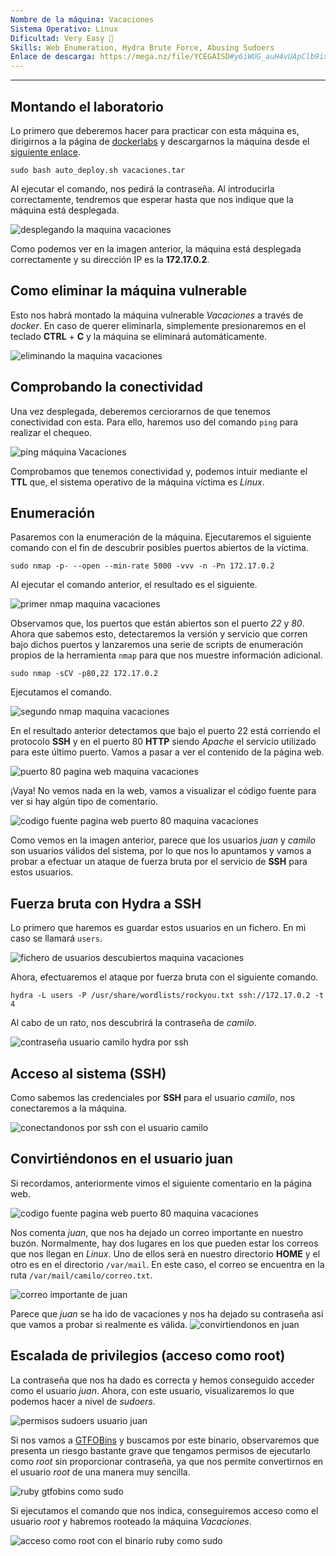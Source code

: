 ```yaml
---
Nombre de la máquina: Vacaciones
Sistema Operativo: Linux
Dificultad: Very Easy 🔵
Skills: Web Enumeration, Hydra Brute Force, Abusing Sudoers
Enlace de descarga: https://mega.nz/file/YCEGAISD#y6iWUG_auH4vUApClb9ix7H6JmOCKm4vAYS2TjQn59g
---
```

---

## Montando el laboratorio

Lo primero que deberemos hacer para practicar con esta máquina es, dirigirnos a la página de [dockerlabs](https://dockerlabs.es/) y descargarnos la máquina desde el [siguiente enlace](https://mega.nz/file/YCEGAISD#y6iWUG_auH4vUApClb9ix7H6JmOCKm4vAYS2TjQn59g).

```
sudo bash auto_deploy.sh vacaciones.tar
```

Al ejecutar el comando, nos pedirá la contraseña. Al introducirla correctamente, tendremos que esperar hasta que nos indique que la máquina está desplegada.

![desplegando la maquina vacaciones](https://github.com/h3g0c1v/DockerLabs-Machine-Write-Ups/assets/66705453/ca543115-963a-4ad3-9d65-2fad540356e8)

Como podemos ver en la imagen anterior, la máquina está desplegada correctamente y su dirección IP es la **172.17.0.2**.

## Como eliminar la máquina vulnerable

Esto nos habrá montado la máquina vulnerable *Vacaciones* a través de *docker*. En caso de querer eliminarla, simplemente presionaremos en el teclado **CTRL** + **C** y la máquina se eliminará automáticamente.

![eliminando la maquina vacaciones](https://github.com/h3g0c1v/DockerLabs-Machine-Write-Ups/assets/66705453/4f5f9f9e-789b-4b3c-bb88-5b6fa26a9c1f)

## Comprobando la conectividad

Una vez desplegada, deberemos cerciorarnos de que tenemos conectividad con esta. Para ello, haremos uso del comando `ping` para realizar el chequeo.

![ping máquina Vacaciones](https://github.com/h3g0c1v/DockerLabs-Machine-Write-Ups/assets/66705453/a4380fca-46ef-43ee-90e3-85298f385375)

Comprobamos que tenemos conectividad y, podemos intuir mediante el **TTL** que, el sistema operativo de la máquina víctima es *Linux*.

## Enumeración

Pasaremos con la enumeración de la máquina. Ejecutaremos el siguiente comando con el fin de descubrir posibles puertos abiertos de la víctima.

```
sudo nmap -p- --open --min-rate 5000 -vvv -n -Pn 172.17.0.2
```

Al ejecutar el comando anterior, el resultado es el siguiente.

![primer nmap maquina vacaciones](https://github.com/h3g0c1v/DockerLabs-Machine-Write-Ups/assets/66705453/d12f5f61-6ced-4384-9ca9-834e3ba5f1ee)

Observamos que, los puertos que están abiertos son el puerto *22* y *80*. Ahora que sabemos esto, detectaremos la versión y servicio que corren bajo dichos puertos y lanzaremos una serie de scripts de enumeración propios de la herramienta `nmap` para que nos muestre información adicional.

```
sudo nmap -sCV -p80,22 172.17.0.2
```

Ejecutamos el comando.

![segundo nmap maquina vacaciones](https://github.com/h3g0c1v/DockerLabs-Machine-Write-Ups/assets/66705453/8189bb7c-f61c-4fa5-9701-8a72968834da)

En el resultado anterior detectamos que bajo el puerto 22 está corriendo el protocolo **SSH** y en el puerto 80 **HTTP** siendo *Apache* el servicio utilizado para este último puerto. Vamos a pasar a ver el contenido de la página web.

![puerto 80 pagina web maquina vacaciones](https://github.com/h3g0c1v/DockerLabs-Machine-Write-Ups/assets/66705453/38305f47-1de7-4e9a-aac1-a5cdba07b036)

¡Vaya! No vemos nada en la web, vamos a visualizar el código fuente para ver si hay algún tipo de comentario.

![codigo fuente pagina web puerto 80 maquina vacaciones](https://github.com/h3g0c1v/DockerLabs-Machine-Write-Ups/assets/66705453/9057be7c-ba11-47b4-b887-235afe452181)

Como vemos en la imagen anterior, parece que los usuarios *juan* y *camilo* son usuarios válidos del sistema, por lo que nos lo apuntamos y vamos a probar a efectuar un ataque de fuerza bruta por el servicio de **SSH** para estos usuarios.

## Fuerza bruta con Hydra a SSH

Lo primero que haremos es guardar estos usuarios en un fichero. En mi caso se llamará `users`.

![fichero de usuarios descubiertos maquina vacaciones](https://github.com/h3g0c1v/DockerLabs-Machine-Write-Ups/assets/66705453/a8540855-8501-4aeb-bd51-b571347fdcae)

Ahora, efectuaremos el ataque por fuerza bruta con el siguiente comando.

```
hydra -L users -P /usr/share/wordlists/rockyou.txt ssh://172.17.0.2 -t 4
```

Al cabo de un rato, nos descubrirá la contraseña de *camilo*.

![contraseña usuario camilo hydra por ssh](https://github.com/h3g0c1v/DockerLabs-Machine-Write-Ups/assets/66705453/57c8f394-285f-4878-9a99-f637f6f5276d)

## Acceso al sistema (SSH)

Como sabemos las credenciales por **SSH** para el usuario *camilo*, nos conectaremos a la máquina.

![conectandonos por ssh con el usuario camilo](https://github.com/h3g0c1v/DockerLabs-Machine-Write-Ups/assets/66705453/5e604df1-7602-45e7-835b-375243d2a1d3)

## Convirtiéndonos en el usuario juan

Si recordamos, anteriormente vimos el siguiente comentario en la página web.

![codigo fuente pagina web puerto 80 maquina vacaciones](https://github.com/h3g0c1v/DockerLabs-Machine-Write-Ups/assets/66705453/ab3e1ba9-09ca-4d9d-b755-18c7b5dcbbc6)

Nos comenta *juan*, que nos ha dejado un correo importante en nuestro buzón. Normalmente, hay dos lugares en los que pueden estar los correos que nos llegan en *Linux*. Uno de ellos será en nuestro directorio **HOME** y el otro es en el directorio `/var/mail`. En este caso, el correo se encuentra en la ruta `/var/mail/camilo/correo.txt`.

![correo importante de juan](https://github.com/h3g0c1v/DockerLabs-Machine-Write-Ups/assets/66705453/ee930eb1-4e4e-4be7-9d92-0de1f8b606c7)

Parece que *juan* se ha ido de vacaciones y nos ha dejado su contraseña así que vamos a probar si realmente es válida.
![convirtiendonos en juan](https://github.com/h3g0c1v/DockerLabs-Machine-Write-Ups/assets/66705453/18027f30-b122-44dc-ba52-c1f6e6bdf61e)

## Escalada de privilegios (acceso como root)

La contraseña que nos ha dado es correcta y hemos conseguido acceder como el usuario *juan*. Ahora, con este usuario, visualizaremos lo que podemos hacer a nivel de *sudoers*.

![permisos sudoers usuario juan](https://github.com/h3g0c1v/DockerLabs-Machine-Write-Ups/assets/66705453/e0f26831-5437-42e5-9471-45e112b3eb22)

Si nos vamos a [GTFOBins](https://gtfobins.github.io/) y buscamos por este binario, observaremos que presenta un riesgo bastante grave que tengamos permisos de ejecutarlo como *root* sin proporcionar contraseña, ya que nos permite convertirnos en el usuario *root* de una manera muy sencilla.

![ruby gtfobins como sudo](https://github.com/h3g0c1v/DockerLabs-Machine-Write-Ups/assets/66705453/107ceb3c-a706-4a95-8410-1569ec739639)

Si ejecutamos el comando que nos indica, conseguiremos acceso como el usuario *root* y habremos rooteado la máquina *Vacaciones*.

![acceso como root con el binario ruby como sudo](https://github.com/h3g0c1v/DockerLabs-Machine-Write-Ups/assets/66705453/c0a11a29-670c-4ac8-8901-6cabe7eb5989)
